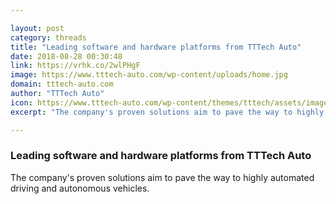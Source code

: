 ```yaml
---

layout: post
category: threads
title: "Leading software and hardware platforms from TTTech Auto"
date: 2018-08-28 00:30:48
link: https://vrhk.co/2wlPHgF
image: https://www.tttech-auto.com/wp-content/uploads/home.jpg
domain: tttech-auto.com
author: "TTTech Auto"
icon: https://www.tttech-auto.com/wp-content/themes/tttech/assets/images/favicons/tttech_180x180.png
excerpt: "The company's proven solutions aim to pave the way to highly automated driving and autonomous vehicles."

---
```


### Leading software and hardware platforms from TTTech Auto

The company's proven solutions aim to pave the way to highly automated driving and autonomous vehicles.